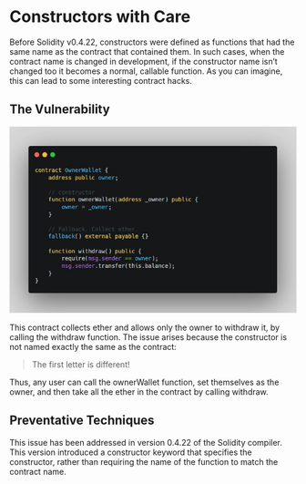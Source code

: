 # Constructors with Care

Before Solidity v0.4.22, constructors were defined as functions that had the same name as the contract that contained them. In such cases, when the
contract name is changed in development, if the constructor name isn’t changed too it becomes a normal, callable function. As you can imagine, this can lead to some interesting contract hacks.

The Vulnerability
-

![Alt text](image/Constructors%20with%20care/constructors_with_care.png)

This contract collects ether and allows only the owner to withdraw it, by calling the withdraw function. The issue arises because the constructor is not named exactly the same as the contract:

> The first letter is different!

Thus, any user can call the ownerWallet function, set themselves as the owner, and then take all the ether in the contract by calling withdraw.

Preventative Techniques
-
This issue has been addressed in version 0.4.22 of the Solidity compiler. This version introduced a constructor keyword that specifies the constructor, rather than requiring the name of the function to match the contract name.